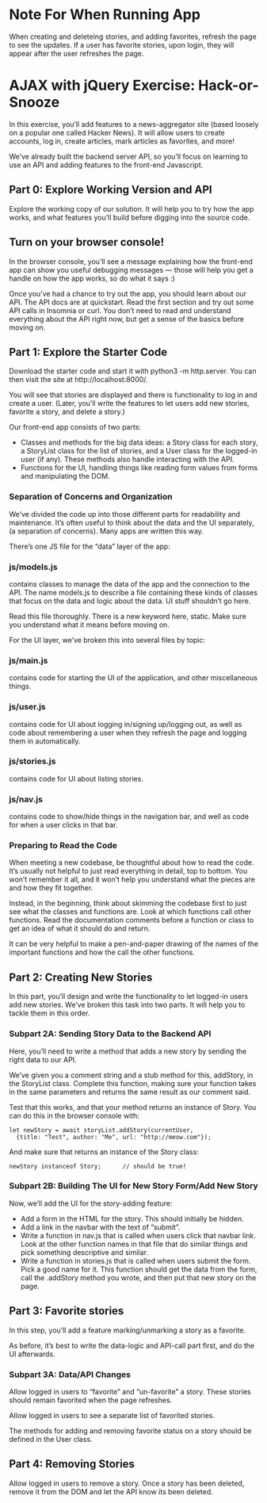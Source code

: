 # Note For When Running App
When creating and deleteing stories, and adding favorites,
refresh the page to see the updates. If a user
has favorite stories, upon login, they will appear
after the user refreshes the page.

# AJAX with jQuery Exercise: Hack-or-Snooze
In this exercise, you’ll add features to a news-aggregator site (based loosely on a popular one called Hacker News). It will allow users to create accounts, log in, create articles, mark articles as favorites, and more!

We’ve already built the backend server API, so you’ll focus on learning to use an API and adding features to the front-end Javascript.

## Part 0: Explore Working Version and API
Explore the working copy of our solution. It will help you to try how the app works, and what features you’ll build before digging into the source code.

## Turn on your browser console!
In the browser console, you’ll see a message explaining how the front-end app can show you useful debugging messages — those will help you get a handle on how the app works, so do what it says :)

Once you’ve had a chance to try out the app, you should learn about our API. The API docs are at quickstart. Read the first section and try out some API calls in Insomnia or curl. You don’t need to read and understand everything about the API right now, but get a sense of the basics before moving on.

## Part 1: Explore the Starter Code
Download the starter code and start it with python3 -m http.server. You can then visit the site at http://localhost:8000/.

You will see that stories are displayed and there is functionality to log in and create a user. (Later, you’ll write the features to let users add new stories, favorite a story, and delete a story.)

Our front-end app consists of two parts:
- Classes and methods for the big data ideas: a Story class for each story, a StoryList class for the list of stories, and a User class for the logged-in user (if any). These methods also handle interacting with the API.
- Functions for the UI, handling things like reading form values from forms and manipulating the DOM.

### Separation of Concerns and Organization
We’ve divided the code up into those different parts for readability and maintenance. It’s often useful to think about the data and the UI separately, (a separation of concerns). Many apps are written this way.

There’s one JS file for the “data” layer of the app:

### js/models.js
contains classes to manage the data of the app and the connection to the API. The name models.js to describe a file containing these kinds of classes that focus on the data and logic about the data. UI stuff shouldn’t go here.

Read this file thoroughly. There is a new keyword here, static. Make sure you understand what it means before moving on.

For the UI layer, we’ve broken this into several files by topic:

### js/main.js
contains code for starting the UI of the application, and other miscellaneous things.

### js/user.js
contains code for UI about logging in/signing up/logging out, as well as code about remembering a user when they refresh the page and logging them in automatically.

### js/stories.js
contains code for UI about listing stories.

### js/nav.js
contains code to show/hide things in the navigation bar, and well as code for when a user clicks in that bar.

### Preparing to Read the Code
When meeting a new codebase, be thoughtful about how to read the code. It’s usually not helpful to just read everything in detail, top to bottom. You won’t remember it all, and it won’t help you understand what the pieces are and how they fit together.

Instead, in the beginning, think about skimming the codebase first to just see what the classes and functions are. Look at which functions call other functions. Read the documentation comments before a function or class to get an idea of what it should do and return.

It can be very helpful to make a pen-and-paper drawing of the names of the important functions and how the call the other functions.

## Part 2: Creating New Stories
In this part, you’ll design and write the functionality to let logged-in users add new stories. We’ve broken this task into two parts. It will help you to tackle them in this order.

### Subpart 2A: Sending Story Data to the Backend API
Here, you’ll need to write a method that adds a new story by sending the right data to our API.

We’ve given you a comment string and a stub method for this, addStory, in the StoryList class. Complete this function, making sure your function takes in the same parameters and returns the same result as our comment said.

Test that this works, and that your method returns an instance of Story. You can do this in the browser console with:
```
let newStory = await storyList.addStory(currentUser,
  {title: "Test", author: "Me", url: "http://meow.com"});
```

And make sure that returns an instance of the Story class:
```
newStory instanceof Story;      // should be true!
```

### Subpart 2B: Building The UI for New Story Form/Add New Story
Now, we’ll add the UI for the story-adding feature:
- Add a form in the HTML for the story. This should initially be hidden.
- Add a link in the navbar with the text of “submit”.
- Write a function in nav.js that is called when users click that navbar link. Look at the other function names in that file that do similar things and pick something descriptive and similar.
- Write a function in stories.js that is called when users submit the form. Pick a good name for it. This function should get the data from the form, call the .addStory method you wrote, and then put that new story on the page.

## Part 3: Favorite stories
In this step, you’ll add a feature marking/unmarking a story as a favorite.

As before, it’s best to write the data-logic and API-call part first, and do the UI afterwards.

### Subpart 3A: Data/API Changes
Allow logged in users to “favorite” and “un-favorite” a story. These stories should remain favorited when the page refreshes.

Allow logged in users to see a separate list of favorited stories.

The methods for adding and removing favorite status on a story should be defined in the User class.

## Part 4: Removing Stories
Allow logged in users to remove a story. Once a story has been deleted, remove it from the DOM and let the API know its been deleted.